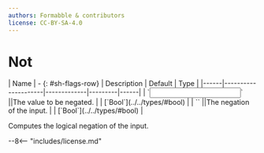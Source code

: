 ```yaml
---
authors: Formabble & contributors
license: CC-BY-SA-4.0
---
```



# Not

<div class="sh-parameters" markdown="1">
| Name | - {: #sh-flags-row} | Description | Default | Type |
|------|---------------------|-------------|---------|------|
| `<input>` ||The value to be negated. | | [`Bool`](../../types/#bool) |
| `<output>` ||The negation of the input. | | [`Bool`](../../types/#bool) |

</div>

Computes the logical negation of the input.

--8<-- "includes/license.md"

